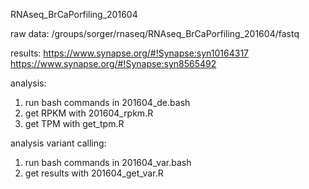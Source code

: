 RNAseq_BrCaPorfiling_201604

raw data:
/groups/sorger/rnaseq/RNAseq_BrCaPorfiling_201604/fastq

results:
https://www.synapse.org/#!Synapse:syn10164317
https://www.synapse.org/#!Synapse:syn8565492

analysis:
1. run bash commands in 201604_de.bash
2. get RPKM with 201604_rpkm.R
3. get TPM with get_tpm.R

analysis variant calling:
1. run bash commands in 201604_var.bash
2. get results with 201604_get_var.R
